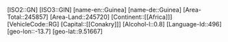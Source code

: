 ﻿---
location: [9.51667,-13.7]
type: Country
tags:
- geo/Country

SpocWebEntityId: 26907
isDeleted: false
confidential: public

---
[ISO2::GN]
[ISO3::GIN]
[name-en::Guinea]
[name-de::Guinea]
[Area-Total::245857]
[Area-Land::245720]
[Continent::[[Africa]]]
[VehicleCode::RG]
[Capital::[[Conakry]]]
[Alcohol-l::0.8]
[Language-Id::496]
[geo-lon::-13.7]
[geo-lat::9.51667]


